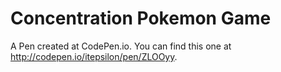# Concentration Pokemon Game
A Pen created at CodePen.io. You can find this one at http://codepen.io/itepsilon/pen/ZLOOyy.

